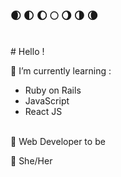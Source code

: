 ### 🌒 🌓 🌔 🌕 🌖 🌗 🌘
<br>
# Hello !
<br>

🌱 I’m currently learning :

<ul>
  <li>Ruby on Rails</li>
  <li>JavaScript </li>
  <li>React JS</li>
 </ul>
 
<br>
 🚀 Web Developer to be
 
 💬 She/Her



<!--
**Clem-svg/clem-svg** is a ✨ _special_ ✨ repository because its `README.md` (this file) appears on your GitHub profile.

Here are some ideas to get you started:

- 🔭 I’m currently working on ...
- 🌱 I’m currently learning ...
- 👯 I’m looking to collaborate on ...
- 🤔 I’m looking for help with ...
- 💬 Ask me about ...
- 📫 How to reach me: ...
- 😄 Pronouns: ...
- ⚡ Fun fact: ...
-->
